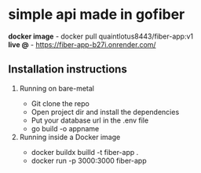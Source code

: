 <h1>simple api made in gofiber</h1>

<strong>docker image</strong> - docker pull quaintlotus8443/fiber-app:v1 <br>
<strong>live @</strong> - https://fiber-app-b27i.onrender.com/

<h2>Installation instructions</h2>
<ol>
    <li>Running on bare-metal</li>
        <ul>
            <li>Git clone the repo</li>
            <li>Open project dir and install the dependencies</li>
            <li>Put your database url in the .env file</li>
            <li>go build -o appname</li>
        </ul>
    <li>Running inside a Docker image</li>
        <ul>
            <li>docker buildx builld -t fiber-app .</li>
            <li>docker run -p 3000:3000 fiber-app</li>
        <ul>
</ol>